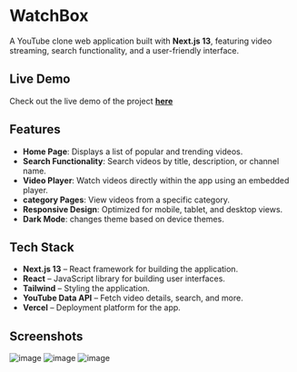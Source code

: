 # WatchBox

A YouTube clone web application built with **Next.js 13**, featuring video streaming, search functionality, and a user-friendly interface.

## Live Demo

Check out the live demo of the project  [**here**](https://watch-box-pi.vercel.app/)

## Features

- **Home Page**: Displays a list of popular and trending videos.
- **Search Functionality**: Search videos by title, description, or channel name.
- **Video Player**: Watch videos directly within the app using an embedded player.
- **category Pages**: View videos from a specific category.
- **Responsive Design**: Optimized for mobile, tablet, and desktop views.
- **Dark Mode**: changes theme based on device themes.

## Tech Stack

- **Next.js 13** – React framework for building the application.
- **React** – JavaScript library for building user interfaces.
- **Tailwind** – Styling the application.
- **YouTube Data API** – Fetch video details, search, and more.
- **Vercel** – Deployment platform for the app.

## Screenshots

![image](https://github.com/user-attachments/assets/b970460a-7b31-4e15-b441-a655ca2c8b61)
![image](https://github.com/user-attachments/assets/fcf4a542-c107-404a-92d5-0cca2bc765ec)
![image](https://github.com/user-attachments/assets/5bda6b65-8e3e-45c5-98b5-48591ffea30b)


